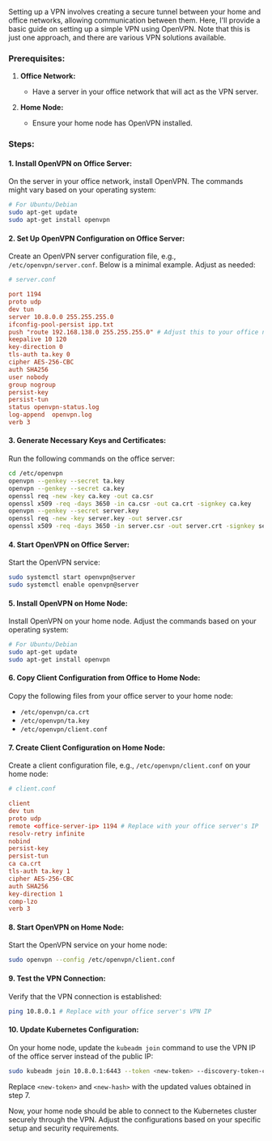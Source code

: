 Setting up a VPN involves creating a secure tunnel between your home and office networks, allowing communication between them. Here, I'll provide a basic guide on setting up a simple VPN using OpenVPN. Note that this is just one approach, and there are various VPN solutions available.

### Prerequisites:

1. **Office Network:**
   - Have a server in your office network that will act as the VPN server.

2. **Home Node:**
   - Ensure your home node has OpenVPN installed.

### Steps:

#### 1. Install OpenVPN on Office Server:

On the server in your office network, install OpenVPN. The commands might vary based on your operating system:

```bash
# For Ubuntu/Debian
sudo apt-get update
sudo apt-get install openvpn
```

#### 2. Set Up OpenVPN Configuration on Office Server:

Create an OpenVPN server configuration file, e.g., `/etc/openvpn/server.conf`. Below is a minimal example. Adjust as needed:

```conf
# server.conf

port 1194
proto udp
dev tun
server 10.8.0.0 255.255.255.0
ifconfig-pool-persist ipp.txt
push "route 192.168.138.0 255.255.255.0" # Adjust this to your office network
keepalive 10 120
key-direction 0
tls-auth ta.key 0
cipher AES-256-CBC
auth SHA256
user nobody
group nogroup
persist-key
persist-tun
status openvpn-status.log
log-append  openvpn.log
verb 3
```

#### 3. Generate Necessary Keys and Certificates:

Run the following commands on the office server:

```bash
cd /etc/openvpn
openvpn --genkey --secret ta.key
openvpn --genkey --secret ca.key
openssl req -new -key ca.key -out ca.csr
openssl x509 -req -days 3650 -in ca.csr -out ca.crt -signkey ca.key
openvpn --genkey --secret server.key
openssl req -new -key server.key -out server.csr
openssl x509 -req -days 3650 -in server.csr -out server.crt -signkey server.key
```

#### 4. Start OpenVPN on Office Server:

Start the OpenVPN service:

```bash
sudo systemctl start openvpn@server
sudo systemctl enable openvpn@server
```

#### 5. Install OpenVPN on Home Node:

Install OpenVPN on your home node. Adjust the commands based on your operating system:

```bash
# For Ubuntu/Debian
sudo apt-get update
sudo apt-get install openvpn
```

#### 6. Copy Client Configuration from Office to Home Node:

Copy the following files from your office server to your home node:

- `/etc/openvpn/ca.crt`
- `/etc/openvpn/ta.key`
- `/etc/openvpn/client.conf`

#### 7. Create Client Configuration on Home Node:

Create a client configuration file, e.g., `/etc/openvpn/client.conf` on your home node:

```conf
# client.conf

client
dev tun
proto udp
remote <office-server-ip> 1194 # Replace with your office server's IP
resolv-retry infinite
nobind
persist-key
persist-tun
ca ca.crt
tls-auth ta.key 1
cipher AES-256-CBC
auth SHA256
key-direction 1
comp-lzo
verb 3
```

#### 8. Start OpenVPN on Home Node:

Start the OpenVPN service on your home node:

```bash
sudo openvpn --config /etc/openvpn/client.conf
```

#### 9. Test the VPN Connection:

Verify that the VPN connection is established:

```bash
ping 10.8.0.1 # Replace with your office server's VPN IP
```

#### 10. Update Kubernetes Configuration:

On your home node, update the `kubeadm join` command to use the VPN IP of the office server instead of the public IP:

```bash
sudo kubeadm join 10.8.0.1:6443 --token <new-token> --discovery-token-ca-cert-hash sha256:<new-hash>
```

Replace `<new-token>` and `<new-hash>` with the updated values obtained in step 7.

Now, your home node should be able to connect to the Kubernetes cluster securely through the VPN. Adjust the configurations based on your specific setup and security requirements.
